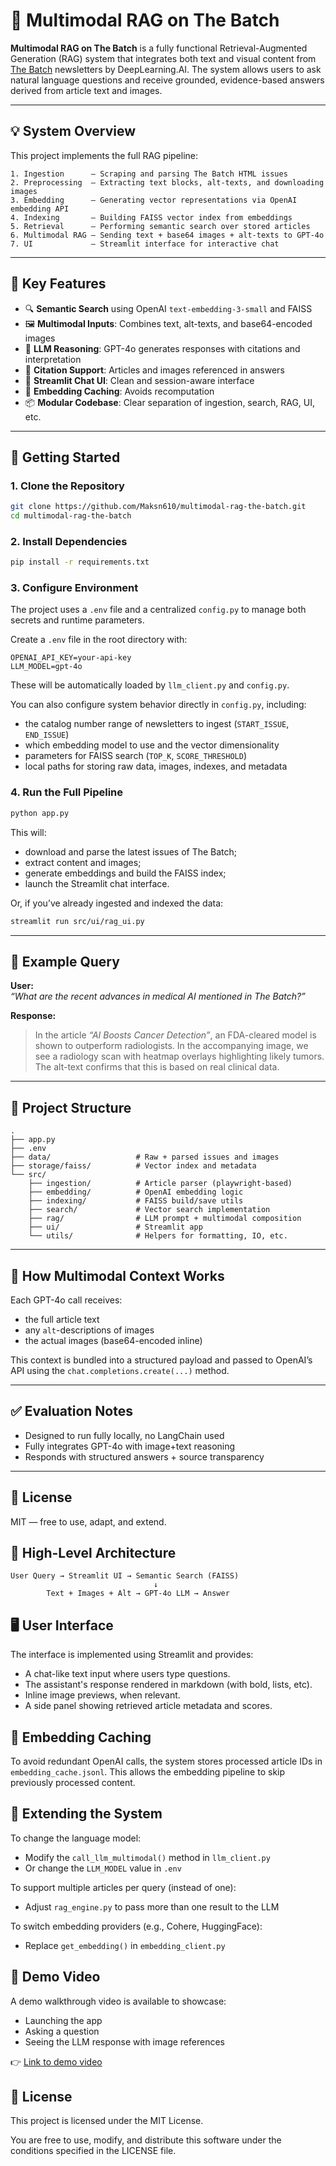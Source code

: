 # 🧠 Multimodal RAG on The Batch

**Multimodal RAG on The Batch** is a fully functional Retrieval-Augmented Generation (RAG) system that integrates both text and visual content from [The Batch](https://www.deeplearning.ai/the-batch/) newsletters by DeepLearning.AI. The system allows users to ask natural language questions and receive grounded, evidence-based answers derived from article text and images.

---

## 💡 System Overview

This project implements the full RAG pipeline:
```
1. Ingestion      – Scraping and parsing The Batch HTML issues
2. Preprocessing  – Extracting text blocks, alt-texts, and downloading images
3. Embedding      – Generating vector representations via OpenAI embedding API
4. Indexing       – Building FAISS vector index from embeddings
5. Retrieval      – Performing semantic search over stored articles
6. Multimodal RAG – Sending text + base64 images + alt-texts to GPT-4o
7. UI             – Streamlit interface for interactive chat
```

---

## 🧠 Key Features

- 🔍 **Semantic Search** using OpenAI `text-embedding-3-small` and FAISS
- 🖼️ **Multimodal Inputs**: Combines text, alt-texts, and base64-encoded images
- 💬 **LLM Reasoning**: GPT-4o generates responses with citations and interpretation
- 🧾 **Citation Support**: Articles and images referenced in answers
- 🧪 **Streamlit Chat UI**: Clean and session-aware interface
- 🔁 **Embedding Caching**: Avoids recomputation
- 📦 **Modular Codebase**: Clear separation of ingestion, search, RAG, UI, etc.

---

## 🚀 Getting Started

### 1. Clone the Repository

```bash
git clone https://github.com/Maksn610/multimodal-rag-the-batch.git
cd multimodal-rag-the-batch
```

### 2. Install Dependencies

```bash
pip install -r requirements.txt
```

### 3. Configure Environment

The project uses a `.env` file and a centralized `config.py` to manage both secrets and runtime parameters.

Create a `.env` file in the root directory with:

```
OPENAI_API_KEY=your-api-key
LLM_MODEL=gpt-4o
```

These will be automatically loaded by `llm_client.py` and `config.py`.

You can also configure system behavior directly in `config.py`, including:
- the catalog number range of newsletters to ingest (`START_ISSUE`, `END_ISSUE`)
- which embedding model to use and the vector dimensionality
- parameters for FAISS search (`TOP_K`, `SCORE_THRESHOLD`)
- local paths for storing raw data, images, indexes, and metadata

### 4. Run the Full Pipeline

```bash
python app.py
```

This will:
- download and parse the latest issues of The Batch;
- extract content and images;
- generate embeddings and build the FAISS index;
- launch the Streamlit chat interface.

Or, if you’ve already ingested and indexed the data:

```bash
streamlit run src/ui/rag_ui.py
```

---

## 💬 Example Query

**User:**  
_“What are the recent advances in medical AI mentioned in The Batch?”_

**Response:**  
> In the article *“AI Boosts Cancer Detection”*, an FDA-cleared model is shown to outperform radiologists. In the accompanying image, we see a radiology scan with heatmap overlays highlighting likely tumors. The alt-text confirms that this is based on real clinical data.

---

## 🧱 Project Structure

```
.
├── app.py
├── .env
├── data/                   # Raw + parsed issues and images
├── storage/faiss/          # Vector index and metadata
└── src/
    ├── ingestion/          # Article parser (playwright-based)
    ├── embedding/          # OpenAI embedding logic
    ├── indexing/           # FAISS build/save utils
    ├── search/             # Vector search implementation
    ├── rag/                # LLM prompt + multimodal composition
    ├── ui/                 # Streamlit app
    └── utils/              # Helpers for formatting, IO, etc.
```

---

## 🔬 How Multimodal Context Works

Each GPT-4o call receives:
- the full article text
- any `alt`-descriptions of images
- the actual images (base64-encoded inline)

This context is bundled into a structured payload and passed to OpenAI’s API using the `chat.completions.create(...)` method.

---

## ✅ Evaluation Notes

- Designed to run fully locally, no LangChain used
- Fully integrates GPT-4o with image+text reasoning
- Responds with structured answers + source transparency

---

## 📜 License

MIT — free to use, adapt, and extend.

## 🧭 High-Level Architecture

```
User Query → Streamlit UI → Semantic Search (FAISS) 
                                ↓
        Text + Images + Alt → GPT-4o LLM → Answer
```

## 🖥️ User Interface

The interface is implemented using Streamlit and provides:
- A chat-like text input where users type questions.
- The assistant's response rendered in markdown (with bold, lists, etc).
- Inline image previews, when relevant.
- A side panel showing retrieved article metadata and scores.

## 🧠 Embedding Caching

To avoid redundant OpenAI calls, the system stores processed article IDs in `embedding_cache.jsonl`.
This allows the embedding pipeline to skip previously processed content.

## 🧩 Extending the System

To change the language model:
- Modify the `call_llm_multimodal()` method in `llm_client.py`
- Or change the `LLM_MODEL` value in `.env`

To support multiple articles per query (instead of one):
- Adjust `rag_engine.py` to pass more than one result to the LLM

To switch embedding providers (e.g., Cohere, HuggingFace):
- Replace `get_embedding()` in `embedding_client.py`

## 🎥 Demo Video

A demo walkthrough video is available to showcase:
- Launching the app
- Asking a question
- Seeing the LLM response with image references

👉 [Link to demo video](https://youtu.be/gUf4l2qFxvo)

## 📜 License

This project is licensed under the MIT License.

You are free to use, modify, and distribute this software under the conditions specified in the LICENSE file.